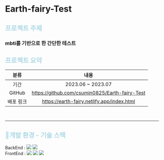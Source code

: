# Earth-fairy-Test

## <span style="color:lightblue"> 프로젝트 주제

### mbti를 기반으로 한 간단한 테스트

## <span style="color:lightblue"> 프로젝트 요약

|    분류     |           내용            |  
|:---------:|:-----------------------:|
|    기간     | 2023.06 ~ 2023.07 |
|   GitHub   |         https://github.com/csumin0825/Earth-fairy-Test        |
|   배포 링크   |         https://earth-fairy.netlify.app/index.html        |

<br>

---

## <span style="color:lightblue"> 🔨개발 환경 - 기술 스택

<!-- 테스트 : <img src="https://img.shields.io/badge/junit5-FFFFFF?style=flate&logo=junit5&logoColor=junit5"> <br> -->

BackEnd : 
<img src="https://img.shields.io/badge/java-007396?style=for-the-badge&logo=java&logoColor=white">
<img src="https://img.shields.io/badge/springboot-6DB33F?style=for-the-badge&logo=springboot&logoColor=white">
<br>
FrontEnd : 
<img src="https://img.shields.io/badge/html5-E34F26?style=for-the-badge&logo=html5&logoColor=white">
<img src="https://img.shields.io/badge/css-1572B6?style=for-the-badge&logo=css3&logoColor=white">
<img src="https://img.shields.io/badge/Thymeleaf-005F0F?style=for-the-badge&logo=Thymeleaf&logoColor=white">

<br>
